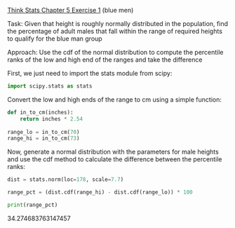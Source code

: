 [Think Stats Chapter 5 Exercise 1](http://greenteapress.com/thinkstats2/html/thinkstats2006.html#toc50) (blue men)

Task: Given that height is roughly normally distributed in the population, find the percentage of adult males that fall within the range of required heights to qualify for the blue man group

Approach: Use the cdf of the normal distribution to compute the percentile ranks of the low and high end of the ranges and take the difference

First, we just need to import the stats module from scipy:

```python
import scipy.stats as stats
```

Convert the low and high ends of the range to cm using a simple function:

```python
def in_to_cm(inches):
    return inches * 2.54
    
range_lo = in_to_cm(70)
range_hi = in_to_cm(73)
```

Now, generate a normal distribution with the parameters for male heights and use the cdf method to calculate the difference between the percentile ranks:

```python
dist = stats.norm(loc=178, scale=7.7)

range_pct = (dist.cdf(range_hi) - dist.cdf(range_lo)) * 100

print(range_pct)
```
34.274683763147457
